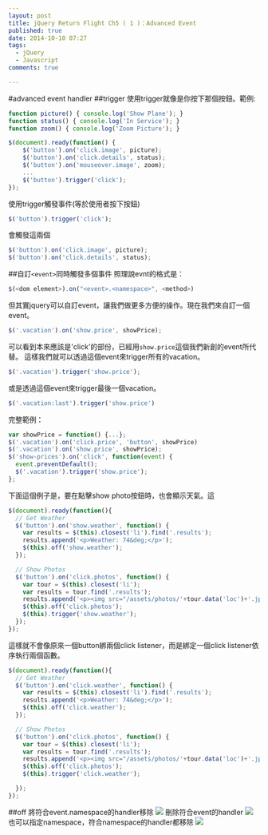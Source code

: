 ```yaml
---
layout: post
title: jQuery Return Flight Ch5 ( 1 )：Advanced Event
published: true
date: 2014-10-10 07:27
tags:
  - jQuery
  - Javascript
comments: true

---
```

#advanced event handler
##trigger
使用trigger就像是你按下那個按鈕。範例:
```js
function picture() { console.log('Show Plane'); }
function status() { console.log('In Service'); }
function zoom() { console.log('Zoom Picture'); }

$(document).ready(function() {
    $('button').on('click.image', picture);
    $('button').on('click.details', status);
    $('button').on('mouseover.image', zoom);
    ...
    $('button').trigger('click');
});
```
使用trigger觸發事件(等於使用者按下按鈕)
```js
$('button').trigger('click');
```
會觸發這兩個
```js
$('button').on('click.image', picture);
$('button').on('click.details', status);
```

##自訂`<event>`同時觸發多個事件
照理說evnt的格式是：
```js
$(<dom element>).on("<event>.<namespace>", <method>)
```
但其實jquery可以自訂event，讓我們做更多方便的操作。現在我們來自訂一個event。
```js
$('.vacation').on('show.price', showPrice);
```
可以看到本來應該是'click'的部份，已經用`show.price`這個我們新創的event所代替。
這樣我們就可以透過這個event來trigger所有的vacation。
```js
$('.vacation').trigger('show.price');
```
或是透過這個event來trigger最後一個vacation。
```js
$('.vacation:last').trigger('show.price')
```
完整範例：
```js
var showPrice = function() {...};
$('.vacation').on('click.price', 'button', showPrice)
$('.vacation').on('show.price', showPrice);
$('show-prices').on('click', function(event) {
  event.preventDefault();
  $('.vacation').trigger('show.price');
};
```
下面這個例子是，要在點擊show photo按鈕時，也會顯示天氣。這
```js
$(document).ready(function(){
  // Get Weather
  $('button').on('show.weather', function() {
    var results = $(this).closest('li').find('.results');
    results.append('<p>Weather: 74&deg;</p>');
    $(this).off('show.weather');
  });

  // Show Photos
  $('button').on('click.photos', function() {
    var tour = $(this).closest('li');
    var results = tour.find('.results');
    results.append('<p><img src="/assets/photos/'+tour.data('loc')+'.jpg" /></p>');
    $(this).off('click.photos');
    $(this).trigger('show.weather');
  });
});
```
這樣就不會像原來一個button綁兩個click listener，而是綁定一個click listener依序執行兩個函數。
```js
$(document).ready(function(){
  // Get Weather
  $('button').on('click.weather', function() {
    var results = $(this).closest('li').find('.results');
    results.append('<p>Weather: 74&deg;</p>');
    $(this).off('click.weather');
  });

  // Show Photos
  $('button').on('click.photos', function() {
    var tour = $(this).closest('li');
    var results = tour.find('.results');
    results.append('<p><img src="/assets/photos/'+tour.data('loc')+'.jpg" /></p>');
    $(this).off('click.photos');
    $(this).trigger('click.weather');

  });
});
```

##off
將符合event.namespace的handler移除
![](https://lh4.googleusercontent.com/-Pponyl2bHfo/VDeZTWsGPlI/AAAAAAAADHc/8_d1EMnLjzc/w1650-h530-no/Screen%2BShot%2B2014-10-10%2Bat%2B15.31.35.png)
刪除符合event的handler
![](https://lh4.googleusercontent.com/-OjeqhJM-sAQ/VDeZTcVpIZI/AAAAAAAADHk/RcghF-py-X4/w1650-h685-no/Screen%2BShot%2B2014-10-10%2Bat%2B15.31.45.png)
也可以指定namespace，符合namespace的handler都移除
![](https://lh6.googleusercontent.com/-mA0cKkXEn74/VDeZTYFMVgI/AAAAAAAADHg/ffIlXNo3iuU/w1650-h688-no/Screen%2BShot%2B2014-10-10%2Bat%2B15.32.45.png)

